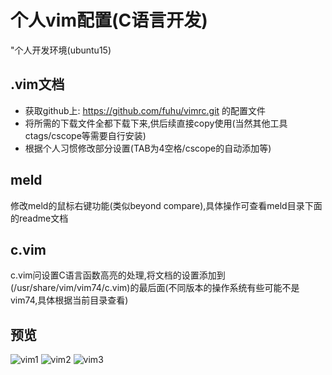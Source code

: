 # 个人vim配置(C语言开发)
"个人开发环境(ubuntu15)
## .vim文档
* 获取github上: https://github.com/fuhu/vimrc.git 的配置文件
* 将所需的下载文件全都下载下来,供后续直接copy使用(当然其他工具ctags/cscope等需要自行安装)
* 根据个人习惯修改部分设置(TAB为4空格/cscope的自动添加等)

## meld
修改meld的鼠标右键功能(类似beyond compare),具体操作可查看meld目录下面的readme文档

## c.vim
c.vim问设置C语言函数高亮的处理,将文档的设置添加到(/usr/share/vim/vim74/c.vim)的最后面(不同版本的操作系统有些可能不是vim74,具体根据当前目录查看)

## 预览
![vim1](https://raw.github.com/alexrao/.vim/master/root/.vim/screenshots/vim3.png)
![vim2](https://raw.github.com/alexrao/.vim/master/root/.vim/screenshots/vim4.png)
![vim3](https://raw.github.com/alexrao/.vim/master/root/.vim/screenshots/vim5.png)

